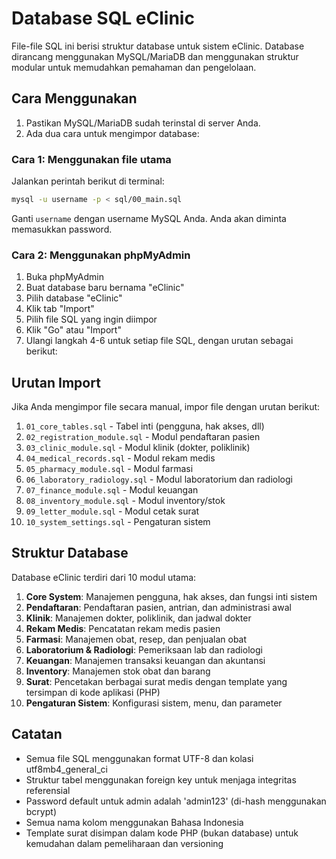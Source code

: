 # Database SQL eClinic

File-file SQL ini berisi struktur database untuk sistem eClinic. Database dirancang menggunakan MySQL/MariaDB dan menggunakan struktur modular untuk memudahkan pemahaman dan pengelolaan.

## Cara Menggunakan

1. Pastikan MySQL/MariaDB sudah terinstal di server Anda.
2. Ada dua cara untuk mengimpor database:

### Cara 1: Menggunakan file utama

Jalankan perintah berikut di terminal:

```bash
mysql -u username -p < sql/00_main.sql
```

Ganti `username` dengan username MySQL Anda. Anda akan diminta memasukkan password.

### Cara 2: Menggunakan phpMyAdmin

1. Buka phpMyAdmin
2. Buat database baru bernama "eClinic"
3. Pilih database "eClinic"
4. Klik tab "Import"
5. Pilih file SQL yang ingin diimpor
6. Klik "Go" atau "Import"
7. Ulangi langkah 4-6 untuk setiap file SQL, dengan urutan sebagai berikut:

## Urutan Import

Jika Anda mengimpor file secara manual, impor file dengan urutan berikut:

1. `01_core_tables.sql` - Tabel inti (pengguna, hak akses, dll)
2. `02_registration_module.sql` - Modul pendaftaran pasien
3. `03_clinic_module.sql` - Modul klinik (dokter, poliklinik)
4. `04_medical_records.sql` - Modul rekam medis
5. `05_pharmacy_module.sql` - Modul farmasi
6. `06_laboratory_radiology.sql` - Modul laboratorium dan radiologi
7. `07_finance_module.sql` - Modul keuangan
8. `08_inventory_module.sql` - Modul inventory/stok
9. `09_letter_module.sql` - Modul cetak surat
10. `10_system_settings.sql` - Pengaturan sistem

## Struktur Database

Database eClinic terdiri dari 10 modul utama:

1. **Core System**: Manajemen pengguna, hak akses, dan fungsi inti sistem
2. **Pendaftaran**: Pendaftaran pasien, antrian, dan administrasi awal
3. **Klinik**: Manajemen dokter, poliklinik, dan jadwal dokter
4. **Rekam Medis**: Pencatatan rekam medis pasien
5. **Farmasi**: Manajemen obat, resep, dan penjualan obat
6. **Laboratorium & Radiologi**: Pemeriksaan lab dan radiologi
7. **Keuangan**: Manajemen transaksi keuangan dan akuntansi
8. **Inventory**: Manajemen stok obat dan barang
9. **Surat**: Pencetakan berbagai surat medis dengan template yang tersimpan di kode aplikasi (PHP)
10. **Pengaturan Sistem**: Konfigurasi sistem, menu, dan parameter

## Catatan

- Semua file SQL menggunakan format UTF-8 dan kolasi utf8mb4_general_ci
- Struktur tabel menggunakan foreign key untuk menjaga integritas referensial
- Password default untuk admin adalah 'admin123' (di-hash menggunakan bcrypt)
- Semua nama kolom menggunakan Bahasa Indonesia
- Template surat disimpan dalam kode PHP (bukan database) untuk kemudahan dalam pemeliharaan dan versioning 